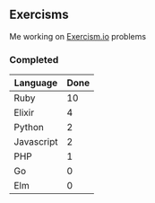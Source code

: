 ## Exercisms

Me working on [Exercism.io](http://exercism.io/) problems

### Completed

Language   | Done
---        | ---
Ruby       | 10
Elixir     | 4
Python     | 2
Javascript | 2
PHP        | 1
Go         | 0
Elm        | 0
